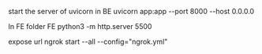 
start the server of uvicorn in BE 
uvicorn app:app --port 8000 --host 0.0.0.0 


In FE folder
FE 
python3 -m http.server 5500 

 expose url 
ngrok start --all --config="ngrok.yml"
